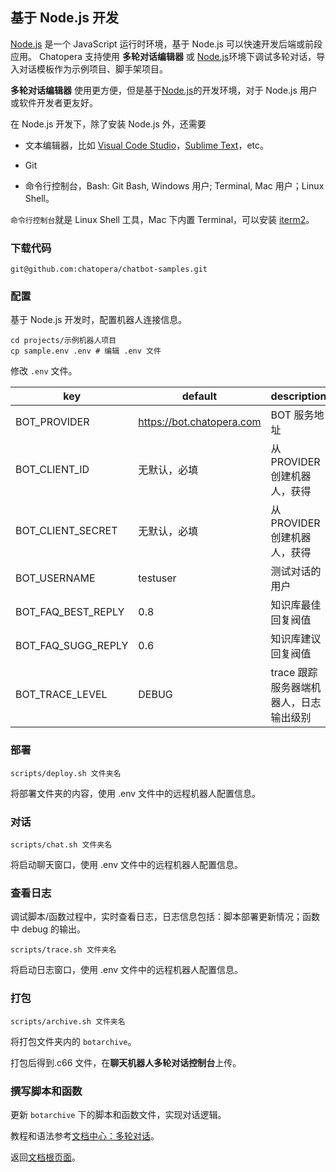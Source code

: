 ## 基于 Node.js 开发

[Node.js](https://nodejs.org/download/) 是一个 JavaScript 运行时环境，基于 Node.js 可以快速开发后端或前段应用。 Chatopera 支持使用 **多轮对话编辑器** 或 [Node.js](https://nodejs.org/download/)环境下调试多轮对话，导入对话模板作为示例项目、脚手架项目。

**多轮对话编辑器** 使用更方便，但是基于[Node.js](https://nodejs.org/download/)的开发环境，对于 Node.js 用户或软件开发者更友好。

在 Node.js 开发下，除了安装 Node.js 外，还需要

- 文本编辑器，比如 [Visual Code Studio](https://code.visualstudio.com/)，[Sublime Text](https://www.sublimetext.com/)，etc。

- Git

- 命令行控制台，Bash: Git Bash, Windows 用户; Terminal, Mac 用户；Linux Shell。

`命令行控制台`就是 Linux Shell 工具，Mac 下内置 Terminal，可以安装 [iterm2](https://www.iterm2.com/)。

### 下载代码

```
git@github.com:chatopera/chatbot-samples.git
```

### 配置

基于 Node.js 开发时，配置机器人连接信息。

```
cd projects/示例机器人项目
cp sample.env .env # 编辑 .env 文件
```

修改 `.env` 文件。

| key                | default                   | description                            |
| ------------------ | ------------------------- | -------------------------------------- |
| BOT_PROVIDER       | https://bot.chatopera.com | BOT 服务地址                           |
| BOT_CLIENT_ID      | 无默认，必填              | 从 PROVIDER 创建机器人，获得           |
| BOT_CLIENT_SECRET         | 无默认，必填              | 从 PROVIDER 创建机器人，获得           |
| BOT_USERNAME       | testuser                  | 测试对话的用户                         |
| BOT_FAQ_BEST_REPLY | 0.8                       | 知识库最佳回复阀值                     |
| BOT_FAQ_SUGG_REPLY | 0.6                       | 知识库建议回复阀值                     |
| BOT_TRACE_LEVEL    | DEBUG                     | trace 跟踪服务器端机器人，日志输出级别 |

### 部署

```
scripts/deploy.sh 文件夹名
```

将部署文件夹的内容，使用 .env 文件中的远程机器人配置信息。

### 对话

```
scripts/chat.sh 文件夹名
```

将启动聊天窗口，使用 .env 文件中的远程机器人配置信息。

### 查看日志

调试脚本/函数过程中，实时查看日志，日志信息包括：脚本部署更新情况；函数中 debug 的输出。

```
scripts/trace.sh 文件夹名
```

将启动日志窗口，使用 .env 文件中的远程机器人配置信息。

### 打包

```
scripts/archive.sh 文件夹名
```

将打包文件夹内的 `botarchive`。

打包后得到.c66 文件，在**聊天机器人多轮对话控制台**上传。

### 撰写脚本和函数

更新 `botarchive` 下的脚本和函数文件，实现对话逻辑。

教程和语法参考[文档中心：多轮对话](https://docs.chatopera.com/products/chatbot-platform/conversation.html)。

返回[文档根页面](../)。

